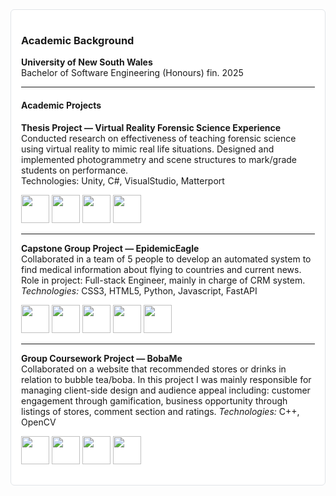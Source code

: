 
<div style="border:1px solid #e1e4e8; border-radius:6px; padding:16px; background-color:#ffffff;">

### Academic Background

**University of New South Wales**  
Bachelor of Software Engineering (Honours) fin. 2025

---

#### Academic Projects

**Thesis Project — Virtual Reality Forensic Science Experience**  
Conducted research on effectiveness of teaching forensic science using virtual reality to mimic real life situations. Designed and implemented photogrammetry and scene structures to mark/grade students on performance.  
Technologies:
Unity, C#, VisualStudio, Matterport
<p align="left">
<img src="https://cdn.jsdelivr.net/gh/devicons/devicon@latest/icons/unity/unity-original.svg"
          width='45' height='45' />
<img src="https://cdn.jsdelivr.net/gh/devicons/devicon@latest/icons/csharp/csharp-original.svg"
          width='45' height='45' />          
<img src="https://cdn.jsdelivr.net/gh/devicons/devicon@latest/icons/visualstudio/visualstudio-original.svg" width='45' height='45' />    
<img src="Matterprt_idYiPSukVq_1.png" width='45' height='45' />    

                    
---

**Capstone Group Project — EpidemicEagle**  
Collaborated in a team of 5 people to develop an automated system to find medical information about flying to countries and current news. Role in project: Full-stack Engineer, mainly in charge of CRM system. 
*Technologies:* CSS3, HTML5, Python, Javascript, FastAPI
<p align='left'>
<img src="https://cdn.jsdelivr.net/gh/devicons/devicon/icons/css3/css3-original.svg" width="45" height="45"/>
<img src="https://cdn.jsdelivr.net/gh/devicons/devicon/icons/html5/html5-original.svg" width="45" height="45"/>
<img src="https://cdn.jsdelivr.net/gh/devicons/devicon/icons/python/python-original.svg" width="45" height="45"/>
<img src="https://cdn.jsdelivr.net/gh/devicons/devicon/icons/javascript/javascript-original.svg" width="45" height="45"/>
<img src="https://cdn.jsdelivr.net/gh/devicons/devicon/icons/fastapi/fastapi-original.svg" width="45" height="45"/>
</p>

---

**Group Coursework Project — BobaMe**  
Collaborated on a website that recommended stores or drinks in relation to bubble tea/boba. In this project I was mainly responsible for managing client-side design and audience appeal including: customer engagement through gamification, business opportunity through listings of stores, comment section and ratings.
*Technologies:* C++, OpenCV  
<p align="left">
  <!-- Flask -->
  <img src="https://cdn.jsdelivr.net/gh/devicons/devicon/icons/flask/flask-original.svg" width="45" height="45"/>
  <img src="https://cdn.jsdelivr.net/gh/devicons/devicon/icons/postgresql/postgresql-original.svg" width="45" height="45"/>
  <img src="https://cdn.jsdelivr.net/gh/devicons/devicon@latest/icons/amazonwebservices/amazonwebservices-original-wordmark.svg"
          width="45" height="45"/>
  <img src="https://cdn.jsdelivr.net/gh/devicons/devicon/icons/react/react-original.svg" width="45" height="45"/>
</p>

</div>
